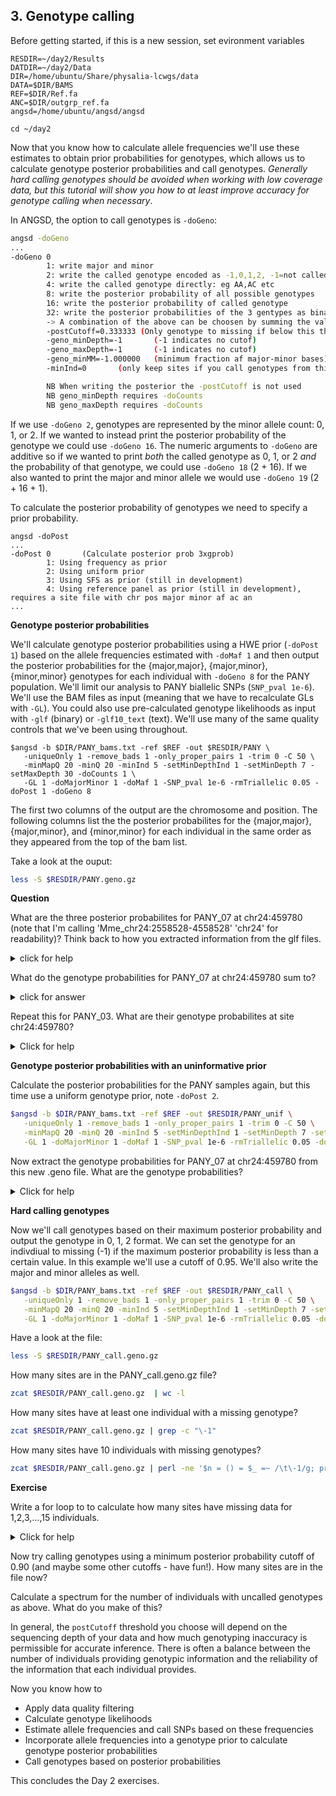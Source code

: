 ## 3. Genotype calling

Before getting started, if this is a new session, set evironment variables

```
RESDIR=~/day2/Results
DATDIR=~/day2/Data
DIR=/home/ubuntu/Share/physalia-lcwgs/data
DATA=$DIR/BAMS
REF=$DIR/Ref.fa
ANC=$DIR/outgrp_ref.fa
angsd=/home/ubuntu/angsd/angsd

cd ~/day2

```


Now that you know how to calculate allele frequencies we'll use these estimates to obtain prior probabilities 
for genotypes, which allows us to calculate genotype posterior probabilities and call genotypes. *Generally hard calling 
genotypes should be avoided when working with low coverage data, but this tutorial will show you how to at least improve 
accuracy for genotype calling when necessary*.

In ANGSD, the option to call genotypes is `-doGeno`:

```bash
angsd -doGeno
...
-doGeno 0
        1: write major and minor
        2: write the called genotype encoded as -1,0,1,2, -1=not called
        4: write the called genotype directly: eg AA,AC etc
        8: write the posterior probability of all possible genotypes
        16: write the posterior probability of called genotype
        32: write the posterior probabilities of the 3 gentypes as binary
        -> A combination of the above can be choosen by summing the values, EG write 0,1,2 types with majorminor as -doGeno 3
        -postCutoff=0.333333 (Only genotype to missing if below this threshold)
        -geno_minDepth=-1       (-1 indicates no cutof)
        -geno_maxDepth=-1       (-1 indicates no cutof)
        -geno_minMM=-1.000000   (minimum fraction af major-minor bases)
        -minInd=0       (only keep sites if you call genotypes from this number of individuals)

        NB When writing the posterior the -postCutoff is not used
        NB geno_minDepth requires -doCounts
        NB geno_maxDepth requires -doCounts
```

If we use `-doGeno 2`, genotypes are represented by the minor allele count: 0, 1, or 2. If we wanted to instead print the posterior 
probability of the genotype we could use `-doGeno 16`. The numeric arguments to `-doGeno` are additive so if we wanted to print *both*
the called genotype as 0, 1, or 2 *and* the probability of that genotype, we could use `-doGeno 18` (2 + 16). If we also wanted to 
print the major and minor allele we would use `-doGeno 19` (2 + 16 + 1).

To calculate the posterior probability of genotypes we need to specify a prior probability.
```
angsd -doPost
...
-doPost 0       (Calculate posterior prob 3xgprob)
        1: Using frequency as prior
        2: Using uniform prior
        3: Using SFS as prior (still in development)
        4: Using reference panel as prior (still in development), requires a site file with chr pos major minor af ac an
...

```

**Genotype posterior probabilities**

We'll calculate genotype posterior probabilities using a HWE prior (`-doPost 1`) based on the allele frequencies estimated with `-doMaf 1`
and then output the posterior probabilities for the {major,major}, {major,minor}, {minor,minor} genotypes for each individual with `-doGeno 8` for
the PANY population. We'll limit our analysis to PANY biallelic SNPs (`SNP_pval 1e-6`). We'll use the BAM files as input (meaning that we have 
to recalculate GLs with `-GL`). You could also use pre-calculated genotype likelihoods as input with `-glf` (binary) or `-glf10_text` (text). 
We'll use many of the same quality controls that we've been using throughout.

```
$angsd -b $DIR/PANY_bams.txt -ref $REF -out $RESDIR/PANY \
   -uniqueOnly 1 -remove_bads 1 -only_proper_pairs 1 -trim 0 -C 50 \
   -minMapQ 20 -minQ 20 -minInd 5 -setMinDepthInd 1 -setMinDepth 7 -setMaxDepth 30 -doCounts 1 \
   -GL 1 -doMajorMinor 1 -doMaf 1 -SNP_pval 1e-6 -rmTriallelic 0.05 -doPost 1 -doGeno 8

```
The first two columns of the output are the chromosome and position. The following columns list the the posterior probabilites
for the {major,major}, {major,minor}, and {minor,minor} for each individual in the same order as they appeared from the top of the bam list.

Take a look at the ouput:
```bash
less -S $RESDIR/PANY.geno.gz
```

**Question**

What are the three posterior probabilites for PANY_07 at chr24:459780 (note that I'm calling 'Mme_chr24:2558528-4558528' 'chr24' for readability)? Think back to how you extracted information 
from the glf files.

<details>

<summary> click for help </summary>

```bash
# find position of PANY_07 in the BAM file

INDNUM=$(grep -n "PANY_07.bam$" $DIR/PANY_bams.txt | cut -f1 -d':')
echo "$INDNUM"

```

So PANY_07 is at row 7 of the BAM list. Now extract their genotype probabilities from the .geno file for chr24:459780.

```bash
zcat $RESDIR/PANY.geno.gz | grep -m 1 $'^Mme_chr24:2558528-4558528\t459780\t' | cut -f 3- | perl -se '$start=($n-1)*3; @arr = split(/\t/,<>); print "@arr[$start .. $start+2]\n"' -- -n=$INDNUM

```

The most probable genotype configuration is {major,major} with a posterior probability of 0.984109.

</details> 

What do the genotype probabilities for PANY_07 at chr24:459780 sum to?

<details>

<summary> click for answer </summary>

1

</details>

Repeat this for PANY_03. What are their genotype probabilites at site chr24:459780?

<details>

<summary> Click for help </summary>

```bash
# Extract row for PANY_03
INDNUM=$(grep -n "PANY_03.bam$" $DIR/PANY_bams.txt | cut -f1 -d':')

# Extract the PANY_03's genotype posterior probabilities
zcat $RESDIR/PANY.geno.gz | grep -m 1 $'^Mme_chr24:2558528-4558528\t459780\t' | cut -f 3- | perl -se '$start=($n-1)*3; @arr = split(/\t/,<>); print "@arr[$start .. $start+2]\n"' -- -n=$INDNUM

```
The genotype posterior probabilities are 0.333333 0.333333 0.333333. What do you think this means?

<details>

<summary> click for answer </summary>

Uniform genotype probabilities mean the individual had missing data (you don't know if one genotype is more probable than any other).

</details>

</details>

**Genotype posterior probabilities with an uninformative prior**

Calculate the posterior probabilities for the PANY samples again, but this time use a uniform genotype prior, note `-doPost 2`.

```bash
$angsd -b $DIR/PANY_bams.txt -ref $REF -out $RESDIR/PANY_unif \
   -uniqueOnly 1 -remove_bads 1 -only_proper_pairs 1 -trim 0 -C 50 \
   -minMapQ 20 -minQ 20 -minInd 5 -setMinDepthInd 1 -setMinDepth 7 -setMaxDepth 30 -doCounts 1 \
   -GL 1 -doMajorMinor 1 -doMaf 1 -SNP_pval 1e-6 -rmTriallelic 0.05 -doPost 2 -doGeno 8

```

Now extract the genotype probabilities for PANY_07 at chr24:459780 from this new .geno file. What are the 
genotype probabilities?

<details>

<summary> Click for help </summary>

```bash
# find position of PANY_07 in the BAM file
INDNUM=$(grep -n "PANY_07.bam$" $DIR/PANY_bams.txt | cut -f1 -d':')

# Extract the genotype probablities
zcat $RESDIR/PANY_unif.geno.gz | grep -m 1 $'^Mme_chr24:2558528-4558528\t459780\t' | cut -f 3- | perl -se '$start=($n-1)*3; @arr = split(/\t/,<>); print "@arr[$start .. $start+2]\n"' -- -n=$INDNUM

```
The three genotype posterior probabilities are 0.969698 0.030302 0.000000. How do these compare to the probabilities obtained using using a pior 
based on the allele frequencies?

</details>

**Hard calling genotypes**

Now we'll call genotypes based on their maximum posterior probability and output the genotype in 0, 1, 2 format. We 
can set the genotype for an indivdiual to missing (-1) if the maximum posterior probability is less than a certain value. 
In this example we'll use a cutoff of 0.95. We'll also write the major and minor alleles as well.

```bash
$angsd -b $DIR/PANY_bams.txt -ref $REF -out $RESDIR/PANY_call \
   -uniqueOnly 1 -remove_bads 1 -only_proper_pairs 1 -trim 0 -C 50 \
   -minMapQ 20 -minQ 20 -minInd 5 -setMinDepthInd 1 -setMinDepth 7 -setMaxDepth 30 -doCounts 1 \
   -GL 1 -doMajorMinor 1 -doMaf 1 -SNP_pval 1e-6 -rmTriallelic 0.05 -doPost 1 -doGeno 3 -postCutoff 0.95

```
Have a look at the file:
```bash
less -S $RESDIR/PANY_call.geno.gz
```

How many sites are in the PANY_call.geno.gz file?

```bash
zcat $RESDIR/PANY_call.geno.gz  | wc -l
```

How many sites have at least one individual with a missing genotype?
```bash
zcat $RESDIR/PANY_call.geno.gz | grep -c "\-1"
```

How many sites have 10 individuals with missing genotypes?

```bash
zcat $RESDIR/PANY_call.geno.gz | perl -ne '$n = () = $_ =~ /\t\-1/g; print "$n\n"' | grep -c "10$"
```

**Exercise**

Write a for loop to to calculate how many sites have missing data for 1,2,3,...,15 individuals.

<details>

<summary> Click for help </summary>

```bash

for NMISSING in {1..15};
do
	if [ $NMISSING == 1 ]; then printf "%s\t%s\n" 'NUMBER_MISSING_IND' 'NUMBER_SITES'; fi
	printf "%d\t%d\n" $NMISSING `zcat $RESDIR/PANY_call.geno.gz | perl -ne '$n = () = $_ =~ /\t\-1/g; print "$n\n"' | grep -c "$NMISSING$"`
done

```

</details>

Now try calling genotypes using a minimum posterior probability cutoff of 0.90 (and maybe some other cutoffs - have fun!). 
How many sites are in the file now? 

Calculate a spectrum for the number of individuals with uncalled genotypes as above. What do you make of this?

In general, the `postCutoff` threshold you choose will depend on the sequencing depth of your data and 
how much genotyping inaccuracy is permissible for accurate inference. There is often a balance between the number of individuals 
providing genotypic information and the reliability of the information that each individual provides.

Now you know how to
* Apply data quality filtering
* Calculate genotype likelihoods
* Estimate allele frequencies and call SNPs based on these frequencies
* Incorporate allele frequencies into a genotype prior to calculate genotype posterior probabilities
* Call genotypes based on posterior probabilities

This concludes the Day 2 exercises.
